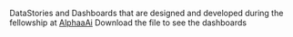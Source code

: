 DataStories and Dashboards that are designed and developed during the fellowship at [AlphaaAi](https://www.alphaa.ai/)
Download the file to see the dashboards
